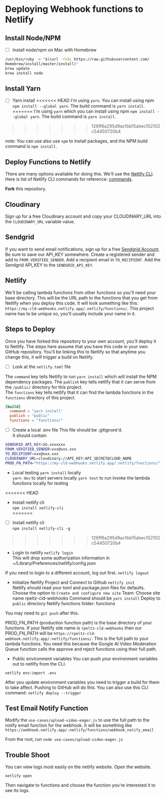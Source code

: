 # Deploying Webhook functions to Netlify

## Install Node/NPM
- [ ] Install node/npm on Mac with Homebrew

```bash
/usr/bin/ruby -e "$(curl -fsSL https://raw.githubusercontent.com/
Homebrew/install/master/install)"
brew update
brew install node
```

## Install Yarn

- [ ] Yarn install
<<<<<<< HEAD
I'm using `yarn`. You can install using npm `npm install --global yarn`.  The  build command is `yarn install`. 
=======
I'm using `yarn` which you can install using npm `npm install --global yarn`.  The build command is `yarn install`. 
>>>>>>> 126ff6a295d9acfbb15abec152102c54450720b4

note: You can use also  use `npm` to install packages, and the NPM build command is `npm install`.

## Deploy Functions to Netlify

 There are many options available for doing this.  We'll use the [Netlify CLI](https://docs.netlify.com/cli/get-started/).  Here is list of Netlify CLI commands for reference: [commands](https://cli.netlify.com/).

 **Fork** this repository. 

## Cloudinary
Sign up for a free Cloudinary account and copy your CLOUDINARY_URL into the `CLOUDINARY_URL` variable value.

## Sendgrid
If you want to send email notifications, sign up for a free [Sendgrid Account](https://sendgrid.com/go/email-smtp-service-signup).  Be sure to save our API_KEY somewhere. Create a registered sender and add to `FROM_VERIFIED_SENDER`.  Add a recipient email in `TO_RECIPIENT`.  Add the Sendgrid API_KEY to the `SENDGRID_API_KEY`.  

## Netlify 
We'll be calling lambda functions from other functions so you'll need your base directory.  This will be the URL path to the functions that you get from Netlify when you deploy this code. It will look something like this: `https://my-cld-webhooks.netlify.app/.netlify/functions/`.  This project name has to be unique so, you'll usually include your name in it.

## Steps to Deploy

Once you have forked this repository to your own account, you'll deploy it to Netlify.  The steps here assume that you have this code in your own GitHub repository.  You'll be linking this to Netlify so that anytime you change this, it will trigger a build on Netlify.

- [ ] Look at the  `netlify.toml` file 

The `command` key tells Netlify to run `yarn install` which will install the NPM dependency packages.
The `publish` key  tells netlify that it can serve from the  `/public/` directory for this project.  
The `functions` key tells netlify that it can find the lambda functions in the `functions` directory of this project. 

```toml
[build]
  command = "yarn install"
  publish = "public"
  functions = "functions/"
```

- [ ] Create a local .env file
This file should be .gitignore'd.  
It should contain

```bash
SENDGRID_API_KEY=SG.xxxxxxx
FROM_VERIFIED_SENDER=xxx@xxx.xxx
TO_RECIPIENT=xxx@xxx.xxx
CLOUDINARY_URL=cloudinary://API_KEY:API_SECRET@CLOUD_NAME
PROD_FN_PATH="https://my-cld-webhooks.netlify.app/.netlify/functions/"
```

- Local testing
`yarn install` locally  
`yarn dev` to start servers locally
`yarn test` to run invoke the lambda functions locally for testing

<<<<<<< HEAD
- Install netlify cli  
`npm install netlify-cli`  
=======
- [ ] Install netlify cli  
`npm install netlify-cli -g`  
>>>>>>> 126ff6a295d9acfbb15abec152102c54450720b4

- Login to netlify
`netlify login`  
This will drop some authorization information in ~/Library/Preferences/netlify/config.json

If you need to login to a different account, log out first. 
`netlify logout`  

- Initialize Netlify Project and Connect to Github
`netlify init`  
Netlify should read your toml and package.json files for defaults. 
Choose the option to  `Create and configure new site`
Team: <your team>
Choose site name rpeltz-cld-webhooks
Command should be `yarn install` 
Deploy to `public` directory
Netlify functions folder: functions

You may need to `git push` after this.

PROD_FN_PATH (production function path) is the base directory of your functions.  If your Netlify site name is `rpeltz-cld-webhooks` then our PROD_FN_PATH will be `https://rpeltz-cld-webhook.netlify.app/.netlify/functions/`.  This is the full path to your lambda functions.  You need this because the Google AI Video Moderation Queue function calls the approve and reject functions using their full path.


- Public environment variables
You can push your environment variables out to netlify from the CLI. 

`netlify env:import .env` 

After you update environment variables you need to trigger a build for them to take affect.  Pushing to GitHub will do this. 
You can also use this CLI command: `netlify deploy --trigger`

## Test Email Notify Function

Modify the `use-cases/upload-video-eager.js` to use the full path to the notify email function for the webhook.  It will be something like `https://webhook.netlify.app/.netlify/functions/webhook_notify_email`

From the root, run `node use-cases/upload-video-eager.js`
## Trouble Shoot

You can view logs most easily on the netlify website. Open the website. 

`netlify open` 

Then navigate to functions and choose the function you're interested it to see its logs.



